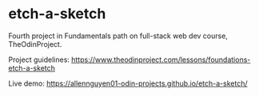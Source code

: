 # etch-a-sketch

Fourth project in Fundamentals path on full-stack web dev course, TheOdinProject.

Project guidelines: https://www.theodinproject.com/lessons/foundations-etch-a-sketch

Live demo: https://allennguyen01-odin-projects.github.io/etch-a-sketch/
